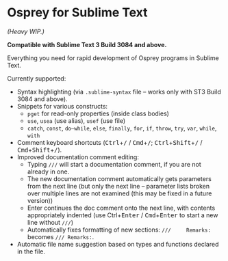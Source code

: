 # Osprey for Sublime Text

*(Heavy WIP.)*

**Compatible with Sublime Text 3 Build 3084 and above.**

Everything you need for rapid development of Osprey programs in Sublime Text.

Currently supported:

* Syntax highlighting (via `.sublime-syntax` file – works only with ST3 Build 3084 and above).
* Snippets for various constructs:
  - `pget` for read-only properties (inside class bodies)
  - `use`, `usea` (use alias), `usef` (use file)
  - `catch`, `const`, `do–while`, `else`, `finally`, `for`, `if`, `throw`, `try`, `var`, `while`, `with`
* Comment keyboard shortcuts (<kbd>Ctrl</kbd>+<kbd>/</kbd> / <kbd>Cmd</kbd>+<kbd>/</kbd>; <kbd>Ctrl</kbd>+<kbd>Shift</kbd>+<kbd>/</kbd> / <kbd>Cmd</kbd>+<kbd>Shift</kbd>+<kbd>/</kbd>).
* Improved documentation comment editing:
  - Typing `///` will start a documentation comment, if you are not already in one.
  - The new documentation comment automatically gets parameters from the next line (but only the next line – parameter lists broken over multiple lines are not examined (this may be fixed in a future version))
  - Enter continues the doc comment onto the next line, with contents appropriately indented (use <kbe>Ctrl</kbe>+<kbd>Enter</kbd> / <kbd>Cmd</kbd>+<kbd>Enter</kbd> to start a new line without `///`)
  - Automatically fixes formatting of new sections: <code>///&nbsp;&nbsp;&nbsp;&nbsp;&nbsp;Remarks:</code> becomes `/// Remarks:`.
* Automatic file name suggestion based on types and functions declared in the file.
